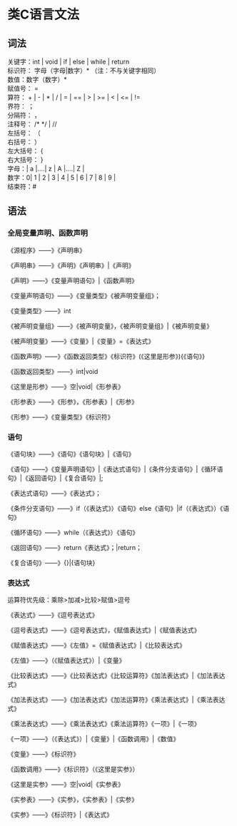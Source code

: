 # **类C语言文法** #

## **词法** ##

关键字：int | void | if | else | while | return  
标识符： 字母（字母|数字）*    （注：不与关键字相同）  
数值：数字（数字）*  
赋值号： =  
算符： + | - | * | / | = | == | > | >= | < | <= | !=  
界符： ；  
分隔符： ，  
注释号： /*   */  |  //  
左括号： （  
右括号： ）  
左大括号： {  
右大括号： }  
字母：| a |....| z | A |....| Z |  
数字：0| 1 | 2 | 3 | 4 | 5 | 6 | 7 | 8 | 9 |  
结束符：#

## **语法** ##

### **全局变量声明、函数声明** ###

《源程序》——》《声明串》

《声明串》——》《声明》《声明串》|《声明》

《声明》——》《变量声明语句》|《函数声明》

《变量声明语句》——》《变量类型》《被声明变量组》；

《变量类型》——》int

《被声明变量组》——》《被声明变量》，《被声明变量组》|《被声明变量》

《被声明变量》——》《变量》|《变量》=《表达式》

《函数声明》——》《函数返回类型》《标识符》(《这里是形参》){《语句》}

《函数返回类型》——》int|void

《这里是形参》——》空|void|《形参表》

《形参表》——》《形参》，《形参表》|《形参》

《形参》——》《变量类型》《标识符》

### **语句** ###

《语句块》——》《语句》《语句块》|《语句》

《语句》——》《变量声明语句》|《表达式语句》|《条件分支语句》|《循环语句》|《返回语句》|《复合语句》|;

《表达式语句》——》《表达式》；

《条件分支语句》——》if（《表达式》）《语句》else《语句》|if（《表达式》）《语句》

《循环语句》——》while（《表达式》）《语句》

《返回语句》——》return《表达式》；|return；

《复合语句》——》{}|{语句块}

### **表达式** ###

运算符优先级：乘除>加减>比较>赋值>逗号

《表达式》——》《逗号表达式》

《逗号表达式》——》《逗号表达式》，《赋值表达式》|《赋值表达式》

《赋值表达式》——》《左值》=《赋值表达式》|《比较表达式》

《左值》——》（《赋值表达式》）|《变量》

《比较表达式》——》《比较表达式》《比较运算符》《加法表达式》|《加法表达式》

《加法表达式》——》《加法表达式》《加法运算符》《乘法表达式》|《乘法表达式》

《乘法表达式》——》《乘法表达式》《乘法运算符》《一项》|《一项》

《一项》——》（《表达式》）|《变量》|《函数调用》|《数值》

《变量》——》《标识符》

《函数调用》——》《标识符》（《这里是实参》）

《这里是实参》——》空|void|《实参表》

《实参表》——》《实参》，《实参表》|《实参》

《实参》——》《标识符》|《表达式》
